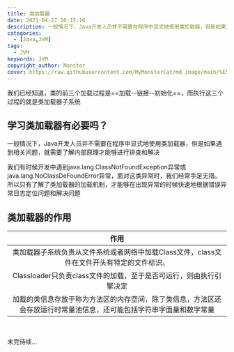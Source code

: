 ```yaml
---
title: 类加载器
date: 2021-04-27 16:15:16
description: 一般情况下，Java开发人员并不需要在程序中显式地使用类加载器，但是如果遇到相关问题，就需要了解内部原理才能够进行排查和解决
categories:
  - [Java,JVM]
tags:
  - JVM
keywords: JVM
copyright_author: Monster
cover: https://raw.githubusercontent.com/MyMonsterCat/md_image/main/%E5%9F%BA%E7%A1%80/Blog_Cover/5.jpg
---
```


我们已经知道，类的前三个加载过程是==加载--链接--初始化==，而执行这三个过程的就是类加载器子系统

## 学习类加载器有必要吗？

​	一般情况下，Java开发人员并不需要在程序中显式地使用类加载器，但是如果遇到相关问题，就需要了解内部原理才能够进行排查和解决

​	我们有时候开发中遇到java.lang.ClassNotFoundException异常或java.lang.NoClassDeFoundError异常，面对这类异常时，我们经常手足无措。所以只有了解了类加载器的加载机制，才能够在出现异常的时候快速地根据错误异常日志定位问题和解决问题



## 类加载器的作用

|                             作用                             |
| :----------------------------------------------------------: |
| 类加载器子系统负责从文件系统或者网络中加载Class文件，class文件在文件开头有特定的文件标识。 |
| Classloader只负责class文件的加载，至于是否可运行，则由执行引擎决定 |
| 加载的类信息存放于称为方法区的内存空间，除了类信息，方法区还会存放运行时常量池信息，还可能包括字符串字面量和数字常量 |

​	

未完待续...